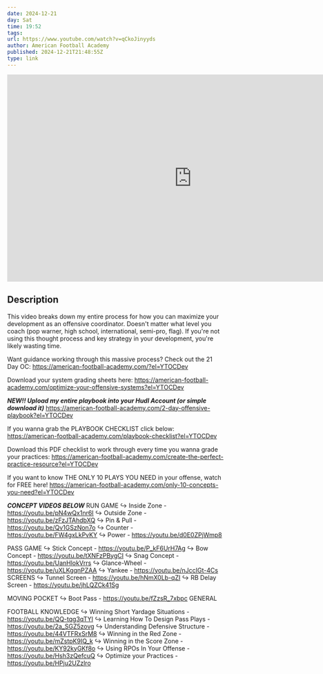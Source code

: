 ```yaml
---
date: 2024-12-21
day: Sat
time: 19:52
tags:
url: https://www.youtube.com/watch?v=qCkoJinyyds
author: American Football Academy
published: 2024-12-21T21:48:55Z
type: link
---
```


<iframe width="854" height="480" src="https://www.youtube.com/embed/qCkoJinyyds" frameborder="0" allowfullscreen></iframe>

## Description
This video breaks down my entire process for how you can maximize your development as an offensive coordinator. Doesn't matter what level you coach (pop warner, high school, international, semi-pro, flag). If you're not using this thought process and key strategy in your development, you're likely wasting time.

Want guidance working through this massive process? Check out the 21 Day OC: 
https://american-football-academy.com/?el=YTOCDev

Download your system grading sheets here:
https://american-football-academy.com/optimize-your-offensive-systems?el=YTOCDev

***NEW!! Upload my entire playbook into your Hudl Account (or simple download it)***
https://american-football-academy.com/2-day-offensive-playbook?el=YTOCDev

If you wanna grab the PLAYBOOK CHECKLIST click below:
https://american-football-academy.com/playbook-checklist?el=YTOCDev

Download this PDF checklist to work through every time you wanna grade your practices:
https://american-football-academy.com/create-the-perfect-practice-resource?el=YTOCDev

If you want to know THE ONLY 10 PLAYS YOU NEED in your offense, watch for FREE here!
https://american-football-academy.com/only-10-concepts-you-need?el=YTOCDev

***CONCEPT VIDEOS BELOW*** 
RUN GAME 
↪ Inside Zone - https://youtu.be/pN4wQx1nr6I 
↪ Outside Zone - https://youtu.be/zFzJTAhdbXQ 
↪ Pin & Pull - https://youtu.be/Qv1GSzNon7o 
↪ Counter - https://youtu.be/FW4gxLkPvKY 
↪ Power - https://youtu.be/d0E0ZPjWmp8 

PASS GAME 
↪ Stick Concept - https://youtu.be/P_kF6UrH7Ag 
↪ Bow Concept - https://youtu.be/tXNFzPBygCI 
↪ Snag Concept - https://youtu.be/UanHlokVrrs 
↪ Glance-Wheel - https://youtu.be/uXLKgqnPZAA 
↪ Yankee - https://youtu.be/nJccIGt-4Cs SCREENS 
↪ Tunnel Screen - https://youtu.be/hNmX0Lb-qZI 
↪ RB Delay Screen - https://youtu.be/jhLQZCk41Sg 

MOVING POCKET 
↪ Boot Pass - https://youtu.be/fZzsR_7xbpc GENERAL 

FOOTBALL KNOWLEDGE 
↪ Winning Short Yardage Situations - https://youtu.be/QQ-tqg3qTYI 
↪ Learning How To Design Pass Plays - https://youtu.be/2a_SGZ5zovg 
↪ Understanding Defensive Structure - https://youtu.be/44VTFRxSrM8 
↪ Winning in the Red Zone - https://youtu.be/mZstpK9IQ_k 
↪ Winning in the Score Zone - https://youtu.be/KY92kyGKf8o 
↪ Using RPOs In Your Offense - https://youtu.be/Hsh3zQefcuQ
↪ Optimize your Practices - https://youtu.be/HPju2UZzlro